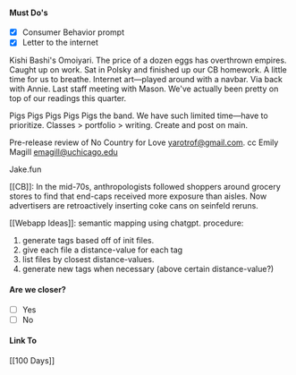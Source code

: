 #### Must Do's
- [x] Consumer Behavior prompt
- [x] Letter to the internet

Kishi Bashi's Omoiyari. The price of a dozen eggs has overthrown empires. Caught up on work. Sat in Polsky and finished up our CB homework. A little time for us to breathe. Internet art—played around with a navbar. Via back with Annie. Last staff meeting with Mason. We've actually been pretty on top of our readings this quarter.

Pigs Pigs Pigs Pigs Pigs the band.
We have such limited time—have to prioritize.
Classes > portfolio > writing.
Create and post on main.

Pre-release review of No Country for Love
yarotrof@gmail.com.
cc Emily Magill
emagill@uchicago.edu

Jake.fun

[[CB]]: In the mid-70s, anthropologists followed shoppers around grocery stores to find that end-caps received more exposure than aisles. Now advertisers are retroactively inserting coke cans on seinfeld reruns. 

[[Webapp Ideas]]: semantic mapping using chatgpt. 
procedure: 
1. generate tags based off of init files. 
2. give each file a distance-value for each tag
3. list files by closest distance-values.
4. generate new tags when necessary (above certain distance-value?)
#### Are we closer?
- [ ] Yes
- [ ] No
#### Link To
[[100 Days]]
